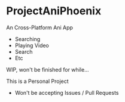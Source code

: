 # ProjectAniPhoenix

An Cross-Platform Ani App
 - Searching
 - Playing Video
 - Search
 - Etc
 
 WIP, won't be finished for while...
 
This is a Personal Project
 - Won't be accepting Issues / Pull Requests

